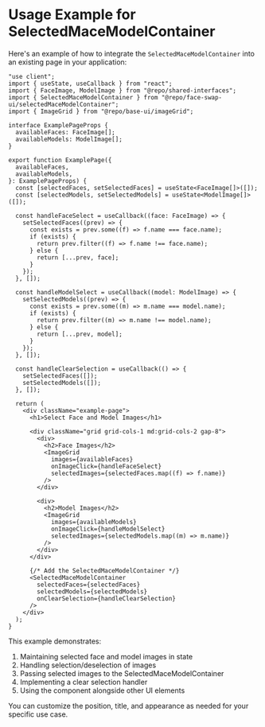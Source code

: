 # Usage Example for SelectedMaceModelContainer

Here's an example of how to integrate the `SelectedMaceModelContainer` into an existing page in your application:

```tsx
"use client";
import { useState, useCallback } from "react";
import { FaceImage, ModelImage } from "@repo/shared-interfaces";
import { SelectedMaceModelContainer } from "@repo/face-swap-ui/selectedMaceModelContainer";
import { ImageGrid } from "@repo/base-ui/imageGrid";

interface ExamplePageProps {
  availableFaces: FaceImage[];
  availableModels: ModelImage[];
}

export function ExamplePage({
  availableFaces,
  availableModels,
}: ExamplePageProps) {
  const [selectedFaces, setSelectedFaces] = useState<FaceImage[]>([]);
  const [selectedModels, setSelectedModels] = useState<ModelImage[]>([]);

  const handleFaceSelect = useCallback((face: FaceImage) => {
    setSelectedFaces((prev) => {
      const exists = prev.some((f) => f.name === face.name);
      if (exists) {
        return prev.filter((f) => f.name !== face.name);
      } else {
        return [...prev, face];
      }
    });
  }, []);

  const handleModelSelect = useCallback((model: ModelImage) => {
    setSelectedModels((prev) => {
      const exists = prev.some((m) => m.name === model.name);
      if (exists) {
        return prev.filter((m) => m.name !== model.name);
      } else {
        return [...prev, model];
      }
    });
  }, []);

  const handleClearSelection = useCallback(() => {
    setSelectedFaces([]);
    setSelectedModels([]);
  }, []);

  return (
    <div className="example-page">
      <h1>Select Face and Model Images</h1>

      <div className="grid grid-cols-1 md:grid-cols-2 gap-8">
        <div>
          <h2>Face Images</h2>
          <ImageGrid
            images={availableFaces}
            onImageClick={handleFaceSelect}
            selectedImages={selectedFaces.map((f) => f.name)}
          />
        </div>

        <div>
          <h2>Model Images</h2>
          <ImageGrid
            images={availableModels}
            onImageClick={handleModelSelect}
            selectedImages={selectedModels.map((m) => m.name)}
          />
        </div>
      </div>

      {/* Add the SelectedMaceModelContainer */}
      <SelectedMaceModelContainer
        selectedFaces={selectedFaces}
        selectedModels={selectedModels}
        onClearSelection={handleClearSelection}
      />
    </div>
  );
}
```

This example demonstrates:

1. Maintaining selected face and model images in state
2. Handling selection/deselection of images
3. Passing selected images to the SelectedMaceModelContainer
4. Implementing a clear selection handler
5. Using the component alongside other UI elements

You can customize the position, title, and appearance as needed for your specific use case.
